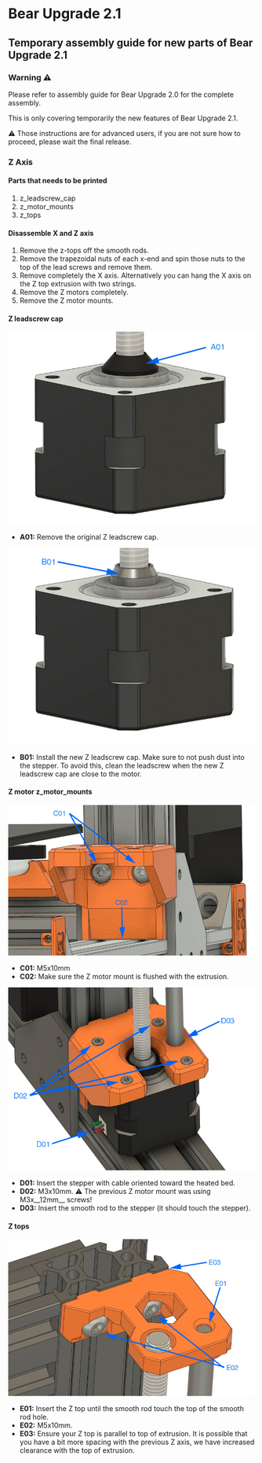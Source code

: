 # Bear Upgrade 2.1

## Temporary assembly guide for new parts of Bear Upgrade 2.1


### Warning :warning:

Please refer to assembly guide for Bear Upgrade 2.0 for the complete assembly.

This is only covering temporarily the new features of Bear Upgrade 2.1.

:warning: Those instructions are for advanced users, if you are not sure how to proceed, please wait the final release.


### Z Axis

#### Parts that needs to be printed

  1. z_leadscrew_cap
  1. z_motor_mounts
  1. z_tops


#### Disassemble X and Z axis

1. Remove the z-tops off the smooth rods.
2. Remove the trapezoidal nuts of each x-end and spin those nuts to the top of the lead screws and remove them.
3. Remove completely the X axis. Alternatively you can hang the X axis on the Z top extrusion with two strings.
4. Remove the Z motors completely.
5. Remove the Z motor mounts.


#### Z leadscrew cap

![z axis A](img_assembly_guide/z_axis_01.jpg)
  * **A01:** Remove the original Z leadscrew cap.

![z axis B](img_assembly_guide/z_axis_02.jpg)
  * **B01:** Install the new Z leadscrew cap. Make sure to not push dust into the stepper. To avoid this, clean the leadscrew when the new Z leadscrew cap are close to the motor.


#### Z motor z_motor_mounts

![z axis C](img_assembly_guide/z_axis_03.jpg)
  * **C01:** M5x10mm
  * **C02:** Make sure the Z motor mount is flushed with the extrusion.

![z axis D](img_assembly_guide/z_axis_04.jpg)
  * **D01:** Insert the stepper with cable oriented toward the heated bed.
  * **D02:** M3x10mm. :warning: The previous Z motor mount was using M3x__12mm__ screws!
  * **D03:** Insert the smooth rod to the stepper (it should touch the stepper).


#### Z tops

![z axis E](img_assembly_guide/z_axis_05.jpg)
  * **E01:** Insert the Z top until the smooth rod touch the top of the smooth rod hole.
  * **E02:** M5x10mm.
  * **E03:** Ensure your Z top is parallel to top of extrusion. It is possible that you have a bit more spacing with the previous Z axis, we have increased clearance with the top of extrusion.
